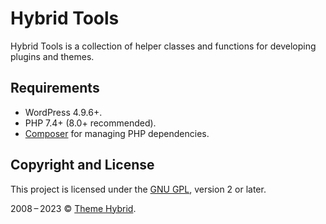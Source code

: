# Hybrid Tools

Hybrid Tools is a collection of helper classes and functions for developing plugins and themes.

## Requirements

* WordPress 4.9.6+.
* PHP 7.4+ (8.0+ recommended).
* [Composer](https://getcomposer.org/) for managing PHP dependencies.

## Copyright and License

This project is licensed under the [GNU GPL](https://www.gnu.org/licenses/old-licenses/gpl-2.0.html), version 2 or later.

2008&thinsp;&ndash;&thinsp;2023 &copy; [Theme Hybrid](https://themehybrid.com).
